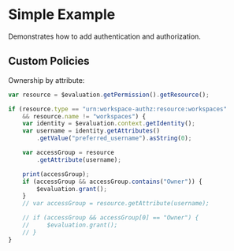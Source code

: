 # Simple Example

Demonstrates how to add authentication and authorization.

## Custom Policies

Ownership by attribute:

```js
var resource = $evaluation.getPermission().getResource();

if (resource.type == "urn:workspace-authz:resource:workspaces"
    && resource.name != "workspaces") {
    var identity = $evaluation.context.getIdentity();
    var username = identity.getAttributes()
        .getValue("preferred_username").asString(0);

    var accessGroup = resource
        .getAttribute(username);

    print(accessGroup);
    if (accessGroup && accessGroup.contains("Owner")) {
        $evaluation.grant();
    }
    // var accessGroup = resource.getAttribute(username);

    // if (accessGroup && accessGroup[0] == "Owner") {
    //     $evaluation.grant();
    // }
}
```
